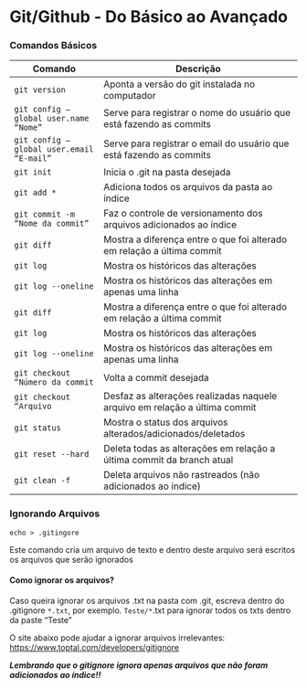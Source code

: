 
# Git/Github - Do Básico ao Avançado

### Comandos Básicos

| Comando | Descrição |
| --- | --- |
| `git version` | Aponta a versão do git instalada no computador |
| `git config –global user.name “Nome”` | Serve para registrar o nome do usuário que está fazendo as commits  |
| `git config –global user.email “E-mail”` | Serve para registrar o email do usuário que está fazendo as commits  |
| `git init` | Inicia o .git na pasta desejada |
| `git add *` | Adiciona todos os arquivos da pasta ao índice |
| `git commit -m “Nome da commit”` | Faz o controle de versionamento dos arquivos adicionados ao índice |
| `git diff` | Mostra a diferença entre o que foi alterado em relação a última commit |
| `git log` | Mostra os históricos das alterações |
| `git log --oneline` | Mostra os históricos das alterações em apenas uma linha |
| `git diff` | Mostra a diferença entre o que foi alterado em relação a última commit |
| `git log` | Mostra os históricos das alterações |
| `git log --oneline` | Mostra os históricos das alterações em apenas uma linha |
| `git checkout “Número da commit` | Volta a commit desejada |
| `git checkout “Arquivo` | Desfaz as alterações realizadas naquele arquivo em relação a última commit |
| `git status` | Mostra o status dos arquivos alterados/adicionados/deletados |
| `git reset --hard` | Deleta todas as alterações em relação a última commit da branch atual |
| `git clean -f` | Deleta arquivos não rastreados (não adicionados ao índice) |

### Ignorando Arquivos
`echo > .gitingore`


Este comando cria um arquivo de texto e dentro deste arquivo será escritos os arquivos que serão ignorados

#### Como ignorar os arquivos?

Caso queira ignorar os arquivos .txt na pasta com .git, escreva dentro do .gitignore `*.txt`, por exemplo.
`Teste/*`.txt para ignorar todos os txts dentro da paste “Teste”

O site abaixo pode ajudar a ignorar arquivos irrelevantes:
https://www.toptal.com/developers/gitignore

***Lembrando que o gitignore ignora apenas arquivos que não foram adicionados ao índice!!***


